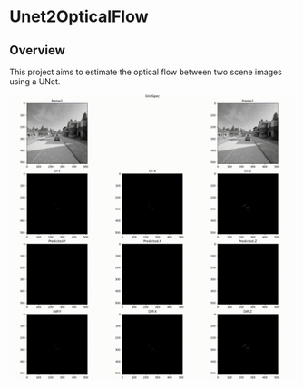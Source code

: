 # Unet2OpticalFlow

## Overview 
This project aims to estimate the optical flow between two scene images using a UNet. 

![Inference Gif](docs/images/Inference_UNet64_ReLu.gif)
